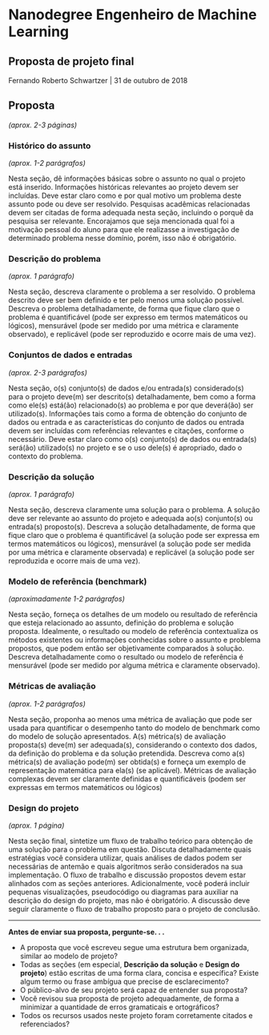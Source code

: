 # Nanodegree Engenheiro de Machine Learning
## Proposta de projeto final
Fernando Roberto Schwartzer |
31 de outubro de 2018

## Proposta
_(aprox. 2-3 páginas)_

### Histórico do assunto
_(aprox. 1-2 parágrafos)_

Nesta seção, dê informações básicas sobre o assunto no qual o projeto está inserido. Informações históricas relevantes ao projeto devem ser incluídas. Deve estar claro como e por qual motivo um problema deste assunto pode ou deve ser resolvido. Pesquisas acadêmicas relacionadas devem ser citadas de forma adequada nesta seção, incluindo o porquê da pesquisa ser relevante. Encorajamos que seja mencionada qual foi a motivação pessoal do aluno para que ele realizasse a investigação de determinado problema nesse domínio, porém, isso não é obrigatório.

### Descrição do problema
_(aprox. 1 parágrafo)_

Nesta seção, descreva claramente o problema a ser resolvido. O problema descrito deve ser bem definido e ter pelo menos uma solução possível. Descreva o problema detalhadamente, de forma que fique claro que o problema é quantificável (pode ser expresso em termos matemáticos ou lógicos), mensurável (pode ser medido por uma métrica e claramente observado), e replicável (pode ser reproduzido e ocorre mais de uma vez).

### Conjuntos de dados e entradas
_(aprox. 2-3 parágrafos)_

Nesta seção, o(s) conjunto(s) de dados e/ou entrada(s) considerado(s) para o projeto deve(m) ser descrito(s) detalhadamente, bem como a forma como ele(s) está(ão) relacionado(s) ao problema e por que deverá(ão) ser utilizado(s). Informações tais como a forma de obtenção do conjunto de dados ou entrada e as características do conjunto de dados ou entrada devem ser incluídas com referências relevantes e citações, conforme o necessário. Deve estar claro como o(s) conjunto(s) de dados ou entrada(s) será(ão) utilizado(s) no projeto e se o uso dele(s) é apropriado, dado o contexto do problema.

### Descrição da solução
_(aprox. 1 parágrafo)_

Nesta seção, descreva claramente uma solução para o problema. A solução deve ser relevante ao assunto do projeto e adequada ao(s) conjunto(s) ou entrada(s) proposto(s). Descreva a solução detalhadamente, de forma que fique claro que o problema é quantificável (a solução pode ser expressa em termos matemáticos ou lógicos), mensurável (a solução pode ser medida por uma métrica e claramente observada) e replicável (a solução pode ser reproduzida e ocorre mais de uma vez).

### Modelo de referência (benchmark)
_(aproximadamente 1-2 parágrafos)_

Nesta seção, forneça os detalhes de um modelo ou resultado de referência que esteja relacionado ao assunto, definição do problema e solução proposta. Idealmente, o resultado ou modelo de referência contextualiza os métodos existentes ou informações conhecidas sobre o assunto e problema propostos, que podem então ser objetivamente comparados à solução. Descreva detalhadamente como o resultado ou modelo de referência é mensurável (pode ser medido por alguma métrica e claramente observado).

### Métricas de avaliação
_(aprox. 1-2 parágrafos)_

Nesta seção, proponha ao menos uma métrica de avaliação que pode ser usada para quantificar o desempenho tanto do modelo de benchmark como do modelo de solução apresentados. A(s) métrica(s) de avaliação proposta(s) deve(m) ser adequada(s), considerando o contexto dos dados, da definição do problema e da solução pretendida. Descreva como a(s) métrica(s) de avaliação pode(m) ser obtida(s) e forneça um exemplo de representação matemática para ela(s) (se aplicável). Métricas de avaliação complexas devem ser claramente definidas e quantificáveis (podem ser expressas em termos matemáticos ou lógicos)

### Design do projeto
_(aprox. 1 página)_

Nesta seção final, sintetize um fluxo de trabalho teórico para obtenção de uma solução para o problema em questão. Discuta detalhadamente quais estratégias você considera utilizar, quais análises de dados podem ser necessárias de antemão e quais algoritmos serão considerados na sua implementação. O fluxo de trabalho e discussão propostos devem estar alinhados com as seções anteriores. Adicionalmente, você poderá incluir pequenas visualizações, pseudocódigo ou diagramas para auxiliar na descrição do design do projeto, mas não é obrigatório. A discussão deve seguir claramente o fluxo de trabalho proposto para o projeto de conclusão.

-----------

**Antes de enviar sua proposta, pergunte-se. . .**

- A proposta que você escreveu segue uma estrutura bem organizada, similar ao modelo de projeto?
- Todas as seções (em especial, **Descrição da solução** e **Design do projeto**) estão escritas de uma forma clara, concisa e específica? Existe algum termo ou frase ambígua que precise de esclarecimento?
- O público-alvo de seu projeto será capaz de entender sua proposta?
- Você revisou sua proposta de projeto adequadamente, de forma a minimizar a quantidade de erros gramaticais e ortográficos?
- Todos os recursos usados neste projeto foram corretamente citados e referenciados?
